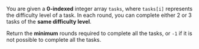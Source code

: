 You are given a **0-indexed** integer array `tasks`, where `tasks[i]` represents the difficulty level of a task. In each round, you can complete either 2 or 3 tasks of the **same difficulty level**.

Return the **minimum** rounds required to complete all the tasks, or `-1` if it is not possible to complete all the tasks.